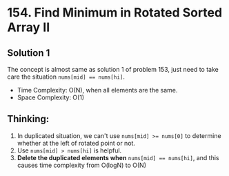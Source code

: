 # 154. Find Minimum in Rotated Sorted Array II
## Solution 1
The concept is almost same as solution 1 of problem 153, just need to take care the situation `nums[mid] == nums[hi]`.
* Time Complexity: O(N), when all elements are the same.
* Space Complexity: O(1)

## Thinking:
1. In duplicated situation, we can't use `nums[mid] >= nums[0]` to determine whether at the left of rotated point or not.
2. Use `nums[mid] > nums[hi]` is helpful.
3. **Delete the duplicated elements when** `nums[mid] == nums[hi]`, and this causes time complexity from O(logN) to O(N)
